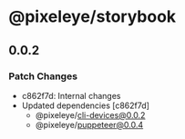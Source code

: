 # @pixeleye/storybook

## 0.0.2

### Patch Changes

- c862f7d: Internal changes
- Updated dependencies [c862f7d]
  - @pixeleye/cli-devices@0.0.2
  - @pixeleye/puppeteer@0.0.4
